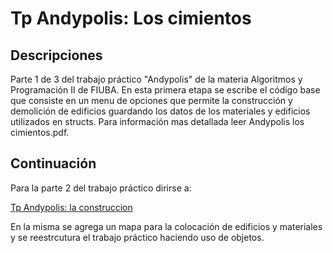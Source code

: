 # Tp Andypolis: Los cimientos

## Descripciones

Parte 1 de 3 del trabajo práctico "Andypolis" de la materia Algoritmos y Programación II de FIUBA.
En esta primera etapa se escribe el código base que consiste en un menu de opciones que permite
la construcción y demolición de edificios guardando los datos de los materiales y edificios utilizados
en structs. Para información mas detallada leer Andypolis los cimientos.pdf.

## Continuación

Para la parte 2 del trabajo práctico dirirse a:

[Tp Andypolis: la construccion](https://github.com/germandus/Tp-Andypolis-la-construccion)

En la misma se agrega un mapa para la colocación de edificios y materiales y se reestrcutura
el trabajo práctico haciendo uso de objetos.
